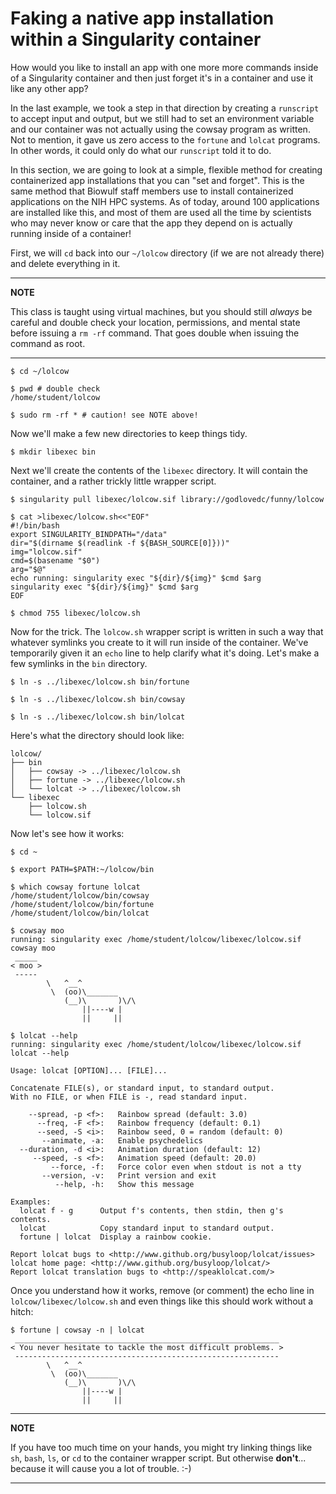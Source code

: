 # Faking a native app installation within a Singularity container

How would you like to install an app with one more more commands inside of a Singularity container and then just forget it's in a container and use it like any other app?  

In the last example, we took a step in that direction by creating a `runscript` to accept input and output, but we still had to set an environment variable and our container was not actually using the cowsay program as written. Not to mention, it gave us zero access to the `fortune` and `lolcat` programs.  In other words, it could only do what our `runscript` told it to do. 

In this section, we are going to look at a simple, flexible method for creating containerized app installations that you can "set and forget".  This is the same method that Biowulf staff members use to install containerized applications on the NIH HPC systems.  As of today, around 100 applications are installed like this, and most of them are used all the time by scientists who may never know or care that the app they depend on is actually running inside of a container!

First, we will `cd` back into our `~/lolcow` directory (if we are not already there) and delete everything in it.  

---
**NOTE**

This class is taught using virtual machines, but you should still _always_ be careful and double check your location, permissions, and mental state before issuing a `rm -rf` command. That goes double when issuing the command as root.

---

```
$ cd ~/lolcow

$ pwd # double check
/home/student/lolcow

$ sudo rm -rf * # caution! see NOTE above!
```

Now we'll make a few new directories to keep things tidy.

```
$ mkdir libexec bin
```

Next we'll create the contents of the `libexec` directory. It will contain the container, and a rather trickly little wrapper script.

```
$ singularity pull libexec/lolcow.sif library://godlovedc/funny/lolcow

$ cat >libexec/lolcow.sh<<"EOF"
#!/bin/bash
export SINGULARITY_BINDPATH="/data"
dir="$(dirname $(readlink -f ${BASH_SOURCE[0]}))"
img="lolcow.sif"
cmd=$(basename "$0")
arg="$@"
echo running: singularity exec "${dir}/${img}" $cmd $arg
singularity exec "${dir}/${img}" $cmd $arg
EOF

$ chmod 755 libexec/lolcow.sh
```

Now for the trick.  The `lolcow.sh` wrapper script is written in such a way that whatever symlinks you create to it will run inside of the container.  We've temporarily given it an `echo` line to help clarify what it's doing.  Let's make a few symlinks in the `bin` directory.

```
$ ln -s ../libexec/lolcow.sh bin/fortune

$ ln -s ../libexec/lolcow.sh bin/cowsay

$ ln -s ../libexec/lolcow.sh bin/lolcat
```

Here's what the directory should look like:

```
lolcow/
├── bin
│   ├── cowsay -> ../libexec/lolcow.sh
│   ├── fortune -> ../libexec/lolcow.sh
│   └── lolcat -> ../libexec/lolcow.sh
└── libexec
    ├── lolcow.sh
    └── lolcow.sif
```

Now let's see how it works:

```
$ cd ~

$ export PATH=$PATH:~/lolcow/bin

$ which cowsay fortune lolcat
/home/student/lolcow/bin/cowsay
/home/student/lolcow/bin/fortune
/home/student/lolcow/bin/lolcat

$ cowsay moo
running: singularity exec /home/student/lolcow/libexec/lolcow.sif cowsay moo
 _____
< moo >
 -----
        \   ^__^
         \  (oo)\_______
            (__)\       )\/\
                ||----w |
                ||     ||

$ lolcat --help
running: singularity exec /home/student/lolcow/libexec/lolcow.sif lolcat --help

Usage: lolcat [OPTION]... [FILE]...

Concatenate FILE(s), or standard input, to standard output.
With no FILE, or when FILE is -, read standard input.

    --spread, -p <f>:   Rainbow spread (default: 3.0)
      --freq, -F <f>:   Rainbow frequency (default: 0.1)
      --seed, -S <i>:   Rainbow seed, 0 = random (default: 0)
       --animate, -a:   Enable psychedelics
  --duration, -d <i>:   Animation duration (default: 12)
     --speed, -s <f>:   Animation speed (default: 20.0)
         --force, -f:   Force color even when stdout is not a tty
       --version, -v:   Print version and exit
          --help, -h:   Show this message

Examples:
  lolcat f - g      Output f's contents, then stdin, then g's contents.
  lolcat            Copy standard input to standard output.
  fortune | lolcat  Display a rainbow cookie.

Report lolcat bugs to <http://www.github.org/busyloop/lolcat/issues>
lolcat home page: <http://www.github.org/busyloop/lolcat/>
Report lolcat translation bugs to <http://speaklolcat.com/>
```

Once you understand how it works, remove (or comment) the echo line in `lolcow/libexec/lolcow.sh` and even things like this should work without a hitch:

```
$ fortune | cowsay -n | lolcat
 ___________________________________________________________
< You never hesitate to tackle the most difficult problems. >
 -----------------------------------------------------------
        \   ^__^
         \  (oo)\_______
            (__)\       )\/\
                ||----w |
                ||     ||
```

---
**NOTE**

If you have too much time on your hands, you might try linking things like `sh`, `bash`, `ls`, or `cd` to the container wrapper script. But otherwise **don't**... because it will cause you a lot of trouble. :-)  

---